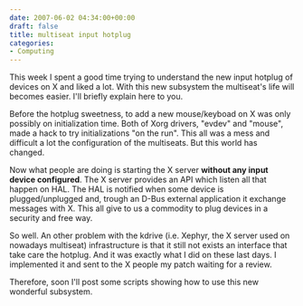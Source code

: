```yaml
---
date: 2007-06-02 04:34:00+00:00
draft: false
title: multiseat input hotplug
categories:
- Computing
---
```


This week I spent a good time trying to understand the new input hotplug of devices on X and liked a lot. With this new subsystem the multiseat's life will becomes easier. I'll briefly explain here to you.

Before the hotplug sweetness, to add a new mouse/keyboad on X was only possibly on initialization time. Both of Xorg drivers, "evdev" and "mouse", made a hack to try initializations "on the run". This all was a mess and difficult a lot the configuration of the multiseats. But this world has changed.

Now what people are doing is starting the X server **without any input device configured**. The X server provides an API which listen all that happen on HAL. The HAL is notified when some device is plugged/unplugged and, trough an D-Bus external application it exchange messages with X. This all give to us a commodity to plug devices in a security and free way.

So well. An other problem with the kdrive (i.e. Xephyr, the X server used on nowadays multiseat) infrastructure is that it still not exists an interface that take care the hotplug. And it was exactly what I did on these last days. I implemented it and sent to the X people my patch waiting for a review.

Therefore, soon I'll post some scripts showing how to use this new wonderful subsystem.
